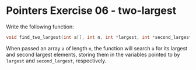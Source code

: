 # Pointers Exercise 06 - two-largest

Write the following function:

```c
void find_two_largest(int a[], int n, int *largest, int *second_largest);
```

When passed an array `a` of length `n`, the function will search `a` for its largest and second largest elements, storing them in the variables pointed to by `largest` and `second_largest`, respectively.
